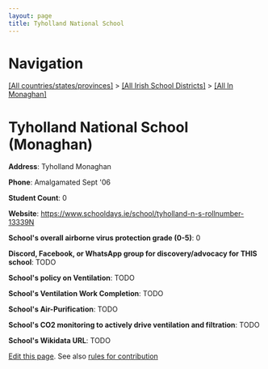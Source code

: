 ```yaml
---
layout: page
title: Tyholland National School
---
```

# Navigation

[[All countries/states/provinces]](../../..) > [[All Irish School Districts]](../..) > [[All In Monaghan]](..)

# Tyholland National School (Monaghan)

**Address**: Tyholland Monaghan

**Phone**: Amalgamated Sept '06

**Student Count**: 0

**Website**: <https://www.schooldays.ie/school/tyholland-n-s-rollnumber-13339N>

**School's overall airborne virus protection grade (0-5)**: 0

**Discord, Facebook, or WhatsApp group for discovery/advocacy for THIS school**: TODO

**School's policy on Ventilation**: TODO

**School's Ventilation Work Completion**: TODO

**School's Air-Purification**: TODO

**School's CO2 monitoring to actively drive ventilation and filtration**: TODO

**School's Wikidata URL**: TODO


[Edit this page](https://github.com/ventilate-schools/Ireland/edit/main/./Monaghan/Tyholland_National_School.md). See also [rules for contribution](../../../contribution-rules/)